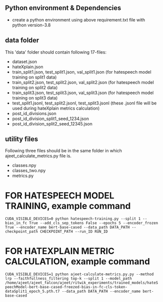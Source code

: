 



## Python environment & Dependencies
* create a python environment using above requirement.txt file with python version-3.8 


## data folder
This 'data' folder should contain following 17-files:
* dataset.json
* hateXplain.json
* train_split1.json, test_split1.json, val_split1.json (for hatespeech model training on split1 data)
* train_split2.json, test_split2.json, val_split2.json (for hatespeech model training on split2 data)
* train_split3.json, test_split3.json, val_split3.json (for hatespeech model training on split3 data)
* test_split1.jsonl, test_split2.jsonl, test_split3.jsonl (these .jsonl file will be used during hateXplain metrics calculation)
* post_id_divisions.json
* post_id_division_split1_seed_1234.json
* post_id_division_split2_seed_12345.json

## utility files
Following three files should be in the same folder in which ajeet_calculate_metrics.py file is.
* classes.npy
* classes_two.npy
* metrics.py


# FOR HATESPEECH MODEL TRAINING, example command

`CUDA_VISIBLE_DEVICES=0 python hatespeech-training.py --split 1 --bias_in_fc True --add_cls_sep_tokens False --epochs 5 --encoder_frozen True --encoder_name bert-base-cased --data_path DATA_PATH --checkpoint_path CHECKPOINT_PATH --run_ID RUN_ID`


# FOR HATEXPLAIN METRIC CALCULATION, example command
`CUDA_VISIBLE_DEVICES=1 python ajeet-calculate-metrics.py.py --method lrp --faithfullness_filtering top-k --split 1 --model_path /home/ajeet/ajeet_falcon/ajeet/ritwik_experiments/trained_models/hateSpeechModel-bert-base-cased-freezed-bias-in-fc-cls-token-dataSplit1_epoch_5.pth.t7 --data_path DATA_PATH --encoder_name bert-base-cased`



